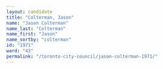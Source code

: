 ```yaml
---
layout: candidate
title: "Colterman, Jason"
name: "Jason Colterman"
name_last: "Colterman"
name_first: "Jason"
name_sortby: "colterman"
id: "1971"
ward: "43"
permalink: "/toronto-city-council/jason-colterman-1971/"
---
```

